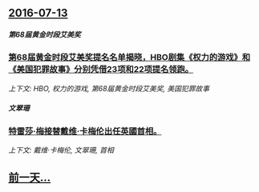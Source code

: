 ## [2016-07-13](/news/2016/07/13/index.md)

##### 第68届黄金时段艾美奖
### [第68届黄金时段艾美奖提名名单揭晓，HBO剧集《权力的游戏》和《美国犯罪故事》分别凭借23项和22项提名领跑。 ](/news/2016/07/13/第68届黄金时段艾美奖提名名单揭晓-HBO剧集-权力的游戏-和-美国犯罪故事-分别凭借23项和22项提名领跑.md)
_上下文: HBO, 权力的游戏, 第68届黄金时段艾美奖, 美国犯罪故事_

##### 文翠珊
### [特雷莎·梅接替戴维·卡梅伦出任英國首相。 ](/news/2016/07/13/特雷莎-梅接替戴维-卡梅伦出任英國首相.md)
_上下文: 戴维·卡梅伦, 文翠珊, 首相_

## [前一天...](/news/2016/07/12/index.md)

